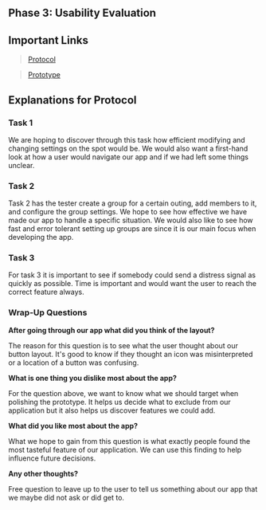 ## Phase 3: Usability Evaluation

## Important Links

> [Protocol](../assets/protocol.pdf)

> [Prototype](https://xd.adobe.com/view/a6c874bc-1403-4167-5551-decc2e6fd092-d0f9/)

## Explanations for Protocol

### Task 1

We are hoping to discover through this task how efficient modifying and changing settings on the spot would be. We would also want a first-hand look at how a user would navigate our app and if we had left some things unclear.

### Task 2

Task 2 has the tester create a group for a certain outing, add members to it, and configure the group settings. We hope to see how effective we have made our app to handle a specific situation. We would also like to see how fast and error tolerant setting up groups are since it is our main focus when developing the app.

### Task 3

For task 3 it is important to see if somebody could send a distress signal as quickly as possible. Time is important and would want the user to reach the correct feature always.

### Wrap-Up Questions

**After going through our app what did you think of the layout?**

The reason for this question is to see what the user thought about our button layout. It's good to know if they thought an icon was misinterpreted or a location of a button was confusing.

**What is one thing you dislike most about the app?**

For the question above, we want to know what we should target when polishing the prototype. It helps us decide what to exclude from our application but it also helps us discover features we could add.

**What did you like most about the app?**

What we hope to gain from this question is what exactly people found the most tasteful feature of our application. We can use this finding to help influence future decisions.

**Any other thoughts?**

Free question to leave up to the user to tell us something about our app that we maybe did not ask or did get to.
